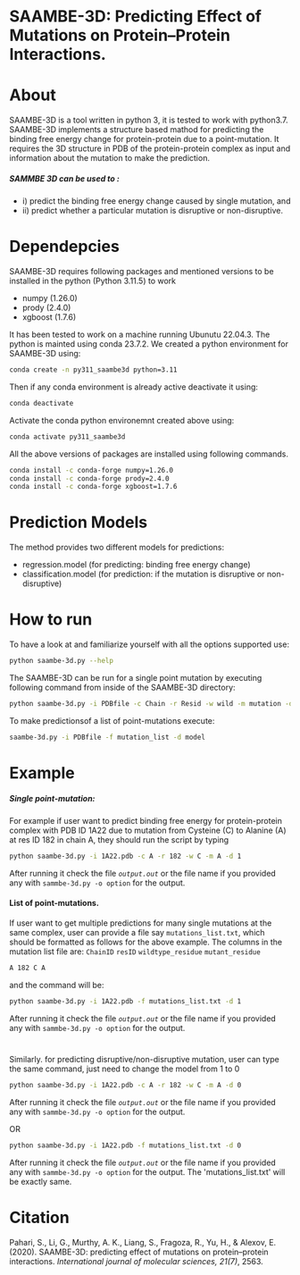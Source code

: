 #  SAAMBE-3D: Predicting Effect of Mutations on Protein–Protein Interactions.
# About
SAAMBE-3D is a tool written in python 3, it is tested to work with python3.7. SAAMBE-3D implements a structure based mathod for predicting the binding free energy change for protein-protein due to a point-mutation. It requires the 3D structure in PDB of the protein-protein complex as input and information about the mutation to make the prediction.
##### SAMMBE 3D can be used to :
- i) predict the binding free energy change caused by single mutation, and
- ii) predict whether a particular mutation is disruptive or non-disruptive.

# Dependepcies
SAAMBE-3D requires following packages and mentioned versions to be installed in the python (Python 3.11.5) to work
- numpy (1.26.0)
- prody (2.4.0)
- xgboost (1.7.6)

It has been tested to work on a machine running Ubunutu 22.04.3. The python is mainted using conda 23.7.2. We created a python environment for SAAMBE-3D using:
```sh
conda create -n py311_saambe3d python=3.11
```
Then if any conda environment is already active deactivate it using:
```sh
conda deactivate
```
Activate the conda python environemnt created above using:
```sh
conda activate py311_saambe3d
```
All the above versions of packages are installed using following commands.
```sh
conda install -c conda-forge numpy=1.26.0
conda install -c conda-forge prody=2.4.0
conda install -c conda-forge xgboost=1.7.6
```

# Prediction Models
The method provides two different models for predictions:
- regression.model (for predicting: binding free energy change)
- classification.model (for prediction: if the mutation is disruptive or non-disruptive)

# How to run
To have a look at and familiarize yourself with all the options supported use:
```sh
python saambe-3d.py --help
```
The SAAMBE-3D can be run for a single point mutation by executing following command from inside of the SAAMBE-3D directory:
```sh
python saambe-3d.py -i PDBfile -c Chain -r Resid -w wild -m mutation -d model
```
To make predictionsof a list of point-mutations execute:

```sh
saambe-3d.py -i PDBfile -f mutation_list -d model
```
# Example
##### Single point-mutation:
For example if user want to predict binding free energy for protein-protein complex with PDB ID 1A22 due to mutation from Cysteine (C) to Alanine (A) at res ID 182 in chain A, they should run the script by typing

```sh
python saambe-3d.py -i 1A22.pdb -c A -r 182 -w C -m A -d 1
```
After running it check the file *`output.out`* or the file name if you provided any with ```sammbe-3d.py -o option``` for the output.

#### List of point-mutations.
If user want to get multiple predictions for many single mutations at the same complex, user can provide a file
say `mutations_list.txt`, which should be formatted as follows for the above example.
The columns in the mutation list file are: `ChainID` `resID` `wildtype_residue` `mutant_residue`
```sh
A 182 C A   
```
and the command will be:
```sh
python saambe-3d.py -i 1A22.pdb -f mutations_list.txt -d 1
```
After running it check the file *`output.out`* or the file name if you provided any with ```sammbe-3d.py -o option``` for the output.

#
Similarly. for predicting disruptive/non-disruptive mutation, user can type the same command, just need to change the model from 1 to 0
```sh
python saambe-3d.py -i 1A22.pdb -c A -r 182 -w C -m A -d 0
```
After running it check the file *`output.out`* or the file name if you provided any with ```sammbe-3d.py -o option``` for the output.

OR
```sh
python saambe-3d.py -i 1A22.pdb -f mutations_list.txt -d 0
```
After running it check the file *`output.out`* or the file name if you provided any with ```sammbe-3d.py -o option``` for the output.
The 'mutations_list.txt' will be exactly same.

# Citation
Pahari, S., Li, G., Murthy, A. K., Liang, S., Fragoza, R., Yu, H., & Alexov, E. (2020). SAAMBE-3D: predicting effect of mutations on protein–protein interactions. *International journal of molecular sciences, 21(7)*, 2563.
